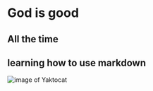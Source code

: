 # God is good
## All the time
## learning how to use markdown
<!-- image section -->
![image of Yaktocat](https://octodex.github.com/images/yaktocat.png)
